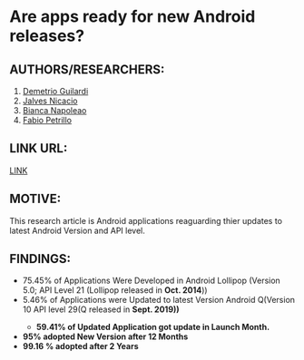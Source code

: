 # Are apps ready for new Android releases?
## AUTHORS/RESEARCHERS:
1. [Demetrio Guilardi](https://conf.researchr.org/profile/mobilesoft-2020/demetrioguilardi1)
2. [Jalves Nicacio](https://conf.researchr.org/profile/mobilesoft-2020/jalvesnicacio)
3. [Bianca Napoleao](https://conf.researchr.org/profile/mobilesoft-2020/biancanapoleao)
4. [Fabio Petrillo](https://conf.researchr.org/profile/mobilesoft-2020/fabiopetrillo)
## LINK URL:
[LINK](https://conf.researchr.org/details/mobilesoft-2020/mobilesoft-2020-technical-papers/8/Are-apps-ready-for-new-Android-releases-)
## MOTIVE:
  This research article is Android applications reaguarding thier updates to latest Android Version and API level.
## FINDINGS:
  * 75.45% of Applications Were Developed in Android Lollipop (Version 5.0; API Level 21 (Lollipop released in <b>Oct. 2014</b>))
  * 5.46% of Applications were Updated to latest Version Android Q(Version 10 API level 29(Q released in <b>Sept. 2019<b>))
    * 59.41% of Updated Application got update in Launch Month.
  * 95% adopted New Version after 12 Months
  * 99.16 % adopted after 2 Years


